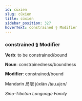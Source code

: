 ```yaml
---
id: cüxien
slug: cüxien
title: cüxien
sidebar_position: 327
hoverText: constrained § Modifier
---
```


### constrained § Modifier

**Verb**: to be constrained/bound

**Noun**: constrainedness/boundness

**Modifier**: constrained/bound

Mandarin 局限 júxiàn /tɕu.ɕjɛn/

*Sino-Tibetan Language Family*